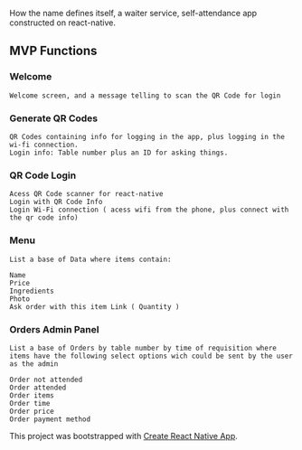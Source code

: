 How the name defines itself, a waiter service, self-attendance app constructed on react-native.

## MVP Functions

### Welcome

```
Welcome screen, and a message telling to scan the QR Code for login
```


### Generate QR Codes

```
QR Codes containing info for logging in the app, plus logging in the wi-fi connection.
Login info: Table number plus an ID for asking things.

```

### QR Code Login

```
Acess QR Code scanner for react-native
Login with QR Code Info
Login Wi-Fi connection ( acess wifi from the phone, plus connect with the qr code info)

```

### Menu

```
List a base of Data where items contain:

Name
Price
Ingredients
Photo
Ask order with this item Link ( Quantity )

```


### Orders Admin Panel

```
List a base of Orders by table number by time of requisition where items have the following select options wich could be sent by the user as the admin

Order not attended
Order attended
Order items
Order time
Order price
Order payment method

```






This project was bootstrapped with [Create React Native App](https://github.com/react-community/create-react-native-app).
